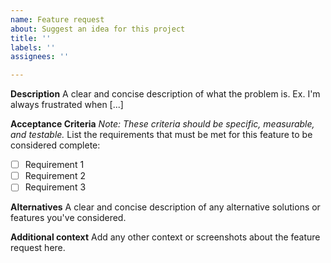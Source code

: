 ```yaml
---
name: Feature request
about: Suggest an idea for this project
title: ''
labels: ''
assignees: ''

---
```


**Description**
A clear and concise description of what the problem is. Ex. I'm always frustrated when [...]

**Acceptance Criteria**
*Note: These criteria should be specific, measurable, and testable.*
List the requirements that must be met for this feature to be considered complete:
- [ ] Requirement 1
- [ ] Requirement 2
- [ ] Requirement 3

**Alternatives**
A clear and concise description of any alternative solutions or features you've considered.

**Additional context**
Add any other context or screenshots about the feature request here.
